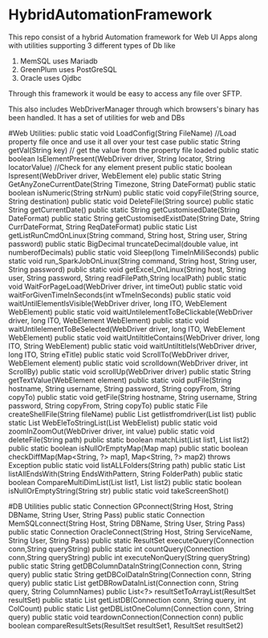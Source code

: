 # HybridAutomationFramework
This repo consist of a hybrid Automation framework for Web UI Apps along with utilities supporting 3 different types of Db like
1) MemSQL uses Mariadb
2) GreenPlum uses PostGreSQL
3) Oracle uses Ojdbc

Through this framework it would be easy to access any file over SFTP.

This also includes WebDriverManager through which browsers's binary has been handled.
It has a set of utilities for web and DBs

#Web Utilities:
		public static void LoadConfig(String FileName) //Load property file once and use it all over your test case
		public static String getVal(String key) // get the value from the property file loaded
	 	public static boolean IsElementPresent(WebDriver driver, String locator, String locatorValue) //Check for any element present
	 	public static boolean Ispresent(WebDriver driver, WebElement ele) 
	 	public static String GetAnyZoneCurrentDate(String Timezone, String DateFormat) 
	 	public static boolean isNumeric(String strNum) 
	 	public static void copyFile(String source, String destination) 
	 	public static void DeleteFile(String source) 
	 	public static String getCurrentDate() 
	 	public static String getCustomisedDate(String DateFormat) 
	 	public static String getCustomisedExistDate(String Date, String CurrDateFormat, String ReqDateFormat) 
	 	public static List<String> getListRunCmdOnLinux(String command, String host, String user, String password) 
	 	public static BigDecimal truncateDecimal(double value, int numberofDecimals) 
	 	public static void Sleep(long TimeInMiliSeconds) 
	 	public static void run_SparkJobOnLinux(String command, String host, String user, String password) 
	 	public static void getExcel_OnLinux(String host, String user, String password, String readFilePath,String localPath) 
	 	public static void WaitForPageLoad(WebDriver driver, int timeOut) 
	 	public static void waitForGivenTimeInSeconds(int wTmeInSeconds) 
	 	public static void waitUntilElementIsVisible(WebDriver driver, long ITO, WebElement WebElement) 
	 	public static void waitUntilelementToBeClickable(WebDriver driver, long ITO, WebElement WebElement) 
	 	public static void waitUntilelementToBeSelected(WebDriver driver, long ITO, WebElement WebElement) 
	 	public static void waitUntiltitleContains(WebDriver driver, long ITO, String WebElement) 
	 	public static void waitUntiltitleIs(WebDriver driver, long ITO, String eTitle) 
	 	public static void ScrollTo(WebDriver driver, WebElement element) 
	 	public static void scrolldown(WebDriver driver, int ScrollBy) 
	 	public static void scrollUp(WebDriver driver) 
	 	public static String getTextValue(WebElement element) 
	 	public static void putFile(String hostname, String username, String password, String copyFrom, String copyTo) 
	 	public static void getFile(String hostname, String username, String password, String copyFrom, String copyTo)
	 	public static File createShellFile(String fileName) 
	 	public List<String> getlistfromdriver(List<WebElement> list) 
	 	public static List<String> WebEleToStringList(List<WebElement> WebElelist) 
	 	public static void zoomInZoomOut(WebDriver driver, int value) 
	 	public static void deleteFile(String path) 
	 	public static boolean matchList(List<?> list1, List<?> list2) 
	 	public static boolean isNullOrEmptyMap(Map<?, ?> map) 
	 	public static boolean checkDiffMap(Map<String, ?> map1, Map<String, ?> map2) throws Exception 
	 	public static void listALLFolders(String path) 
	 	public static List<String> listAllEndsWith(String EndsWithPattern, String FolderPath) 
	 	public static boolean CompareMultiDimList(List<?> list1, List<?> list2) 
	 	public static boolean isNullOrEmptyString(String str) 
	 	public static void takeScreenShot() 

	 	
	 	
	 	
#DB Utilities
	public static Connection GPconnect(String Host, String DBName, String User, String Pass) 
 	public static Connection MemSQLconnect(String Host, String DBName, String User, String Pass) 
 	public static Connection OracleConnect(String Host, String ServiceName, String User, String Pass) 
 	public static ResultSet executeQuery(Connection conn,String queryString) 
 	public static int countQuery(Connection conn,String queryString) 
 	public int executeNonQuery(String queryString) 
 	public static String getDBColumnDataInString(Connection conn, String query) 
 	public static String getDBColDataInString(Connection conn, String query) 
 	public static List<String> getDBRowDataInList(Connection conn, String query, String ColumnNames)
 	public List<?> resultSetToArrayList(ResultSet resultSet) 
 	public static List<List> getListDB(Connection conn, String query, int ColCount)
 	public static List<String> getDBListOneColumn(Connection conn, String query) 
 	public static void teardownConnection(Connection conn) 
 	public boolean compareResultSets(ResultSet resultSet1, ResultSet resultSet2) 